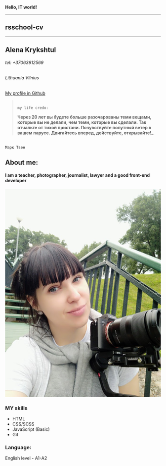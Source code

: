 **Hello, IT world!**

---

## rsschool-cv

---

## Alena Krykshtul

###### tel: +37063912569

###### Lithuania Vilnius

[My profile in Github](https://github.com/alenaKrykshtul)

>                                                                                               my life credo:
>
> **Через 20 лет вы будете больше разочарованы теми вещами, которые вы не делали, чем теми, которые вы сделали.
> Так отчальте от тихой пристани. Почувствуйте попутный ветер в вашем парусе. Двигайтесь вперед, действуйте, открывайте!\_**

                                                                                                Марк Твен

## About me:

#### I am a teacher, photographer, journalist, lawyer and a good front-end developer

![it's me](img\IMG_20200826_190315.jpg)

### MY skills

- HTML
- CSS/SCSS
- JavaScript (Basic)
- Git

### Language:

English level - A1-A2
